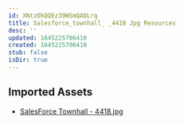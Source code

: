 ```yaml
---
id: XNtzOkQQEz39WSmQAQLrq
title: Salesforce_townhall_ _4418 Jpg Resources
desc: ''
updated: 1645225706410
created: 1645225706410
stub: false
isDir: true
---
```

## Imported Assets
- [SalesForce Townhall - 4418.jpg](/assets/salesforce-townhall---4418-OsuEYW6ygF5T.jpg)
